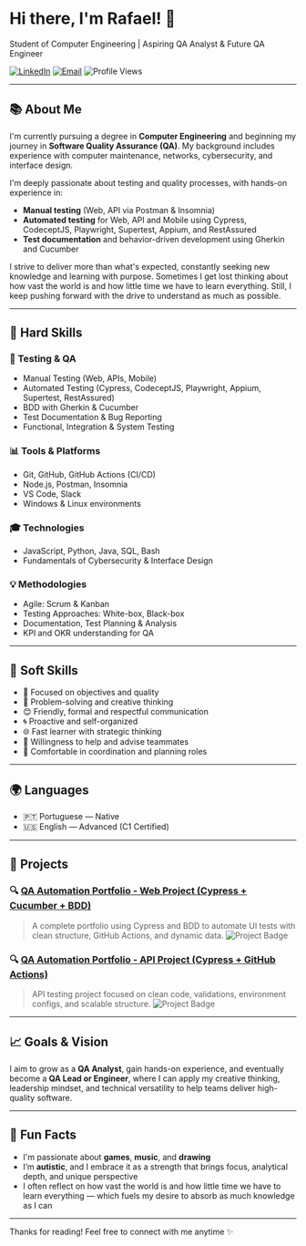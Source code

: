 # Hi there, I'm Rafael! 🐉

Student of Computer Engineering | Aspiring QA Analyst & Future QA Engineer

[![LinkedIn](https://img.shields.io/badge/LinkedIn-Connect-blue?style=flat&logo=linkedin)](https://www.linkedin.com/in/rafael-paiva-49b88430a)
[![Email](https://img.shields.io/badge/Email-Contact-informational?style=flat&logo=gmail)](mailto:rafael123paiva@gmail.com)
![Profile Views](https://komarev.com/ghpvc/?username=rafael-de-paiva&color=brightgreen)

---

## 📚 About Me

I'm currently pursuing a degree in **Computer Engineering** and beginning my journey in **Software Quality Assurance (QA)**. My background includes experience with computer maintenance, networks, cybersecurity, and interface design.

I'm deeply passionate about testing and quality processes, with hands-on experience in:
- **Manual testing** (Web, API via Postman & Insomnia)
- **Automated testing** for Web, API and Mobile using Cypress, CodeceptJS, Playwright, Supertest, Appium, and RestAssured
- **Test documentation** and behavior-driven development using Gherkin and Cucumber

I strive to deliver more than what's expected, constantly seeking new knowledge and learning with purpose. Sometimes I get lost thinking about how vast the world is and how little time we have to learn everything. Still, I keep pushing forward with the drive to understand as much as possible.

---

## 🔧 Hard Skills

### 🧪 Testing & QA
- Manual Testing (Web, APIs, Mobile)
- Automated Testing (Cypress, CodeceptJS, Playwright, Appium, Supertest, RestAssured)
- BDD with Gherkin & Cucumber
- Test Documentation & Bug Reporting
- Functional, Integration & System Testing

### 📊 Tools & Platforms
- Git, GitHub, GitHub Actions (CI/CD)
- Node.js, Postman, Insomnia
- VS Code, Slack
- Windows & Linux environments

### 🎓 Technologies
- JavaScript, Python, Java, SQL, Bash
- Fundamentals of Cybersecurity & Interface Design

### 💡 Methodologies
- Agile: Scrum & Kanban
- Testing Approaches: White-box, Black-box
- Documentation, Test Planning & Analysis
- KPI and OKR understanding for QA

---

## 🌟 Soft Skills

- 🌟 Focused on objectives and quality
- 🔧 Problem-solving and creative thinking
- 😊 Friendly, formal and respectful communication
- 🌀 Proactive and self-organized
- 🌐 Fast learner with strategic thinking
- 🤝 Willingness to help and advise teammates
- 🤟 Comfortable in coordination and planning roles

---

## 🌍 Languages

- 🇵🇹 Portuguese — Native
- 🇺🇸 English — Advanced (C1 Certified)

---

## 💼 Projects

### 🔍 [QA Automation Portfolio - Web Project (Cypress + Cucumber + BDD)](https://github.com/rafael-de-paiva/portfolio-qa-automated-web-test) 
> A complete portfolio using Cypress and BDD to automate UI tests with clean structure, GitHub Actions, and dynamic data.
![Project Badge](https://github.com/rafael-de-paiva/portfolio-qa-automated-web-test/actions/workflows/cypress-pipeline.yml/badge.svg)

### 🔍 [QA Automation Portfolio - API Project (Cypress + GitHub Actions)](https://github.com/rafael-de-paiva/portfolio-qa-automated-api-test) 
> API testing project focused on clean code, validations, environment configs, and scalable structure.
![Project Badge](https://github.com/rafael-de-paiva/portfolio-qa-automated-api-test/actions/workflows/pipeline.yml/badge.svg)

---

## 📈 Goals & Vision

I aim to grow as a **QA Analyst**, gain hands-on experience, and eventually become a **QA Lead or Engineer**, where I can apply my creative thinking, leadership mindset, and technical versatility to help teams deliver high-quality software.

---

## 🚀 Fun Facts

- I'm passionate about **games**, **music**, and **drawing**
- I’m **autistic**, and I embrace it as a strength that brings focus, analytical depth, and unique perspective
- I often reflect on how vast the world is and how little time we have to learn everything — which fuels my desire to absorb as much knowledge as I can

---

Thanks for reading! Feel free to connect with me anytime ✨
